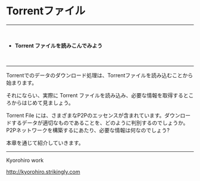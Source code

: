 # Torrentファイル
<hr>
<br>

* **Torrent ファイルを読みこんでみよう**

<br>
<hr>

Torrentでのデータのダウンロード処理は、Torrentファイルを読み込むことから始まります。

それにならい、実際に Torrent ファイルを読み込み、必要な情報を取得するところからはじめて見ましょう。



Torrent File には、さまざまなP2Pのエッセンスが含まれています。ダウンロードするデータが適切なものであることを、どのように判別するのでしょうか。P2Pネットワークを構築するにあたり、必要な情報は何なのでしょう?

本章を通じて紹介していきます。




-------
Kyorohiro work

http://kyorohiro.strikingly.com





